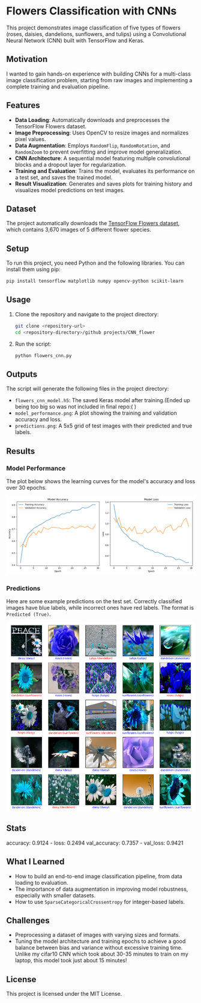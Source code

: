 # Flowers Classification with CNNs

This project demonstrates image classification of five types of flowers (roses, daisies, dandelions, sunflowers, and tulips) using a Convolutional Neural Network (CNN) built with TensorFlow and Keras.

## Motivation

I wanted to gain hands-on experience with building CNNs for a multi-class image classification problem, starting from raw images and implementing a complete training and evaluation pipeline.

## Features

- **Data Loading**: Automatically downloads and preprocesses the TensorFlow Flowers dataset.
- **Image Preprocessing**: Uses OpenCV to resize images and normalizes pixel values.
- **Data Augmentation**: Employs `RandomFlip`, `RandomRotation`, and `RandomZoom` to prevent overfitting and improve model generalization.
- **CNN Architecture**: A sequential model featuring multiple convolutional blocks and a dropout layer for regularization.
- **Training and Evaluation**: Trains the model, evaluates its performance on a test set, and saves the trained model.
- **Result Visualization**: Generates and saves plots for training history and visualizes model predictions on test images.

## Dataset

The project automatically downloads the [TensorFlow Flowers dataset](https://storage.googleapis.com/download.tensorflow.org/example_images/flower_photos.tgz), which contains 3,670 images of 5 different flower species.

## Setup

To run this project, you need Python and the following libraries. You can install them using pip:

```bash
pip install tensorflow matplotlib numpy opencv-python scikit-learn
```

## Usage

1. Clone the repository and navigate to the project directory:
   ```bash
   git clone <repository-url>
   cd <repository-directory>/github projects/CNN_flower
   ```

2. Run the script:
   ```bash
   python flowers_cnn.py
   ```

## Outputs

The script will generate the following files in the project directory:
- `flowers_cnn_model.h5`: The saved Keras model after training.(Ended up being too big so was not included in final repo:( )
- `model_performance.png`: A plot showing the training and validation accuracy and loss.
- `predictions.png`: A 5x5 grid of test images with their predicted and true labels.

## Results

### Model Performance
The plot below shows the learning curves for the model's accuracy and loss over 30 epochs.

![Model Performance](model_performance.png)

### Predictions
Here are some example predictions on the test set. Correctly classified images have blue labels, while incorrect ones have red labels. The format is `Predicted (True)`.

![Predictions](predictions.png)

 ## Stats
 accuracy: 0.9124 - loss: 0.2494
 val_accuracy: 0.7357 - val_loss: 0.9421

## What I Learned

- How to build an end-to-end image classification pipeline, from data loading to evaluation.
- The importance of data augmentation in improving model robustness, especially with smaller datasets.
- How to use `SparseCategoricalCrossentropy` for integer-based labels.

## Challenges

- Preprocessing a dataset of images with varying sizes and formats.
- Tuning the model architecture and training epochs to achieve a good balance between bias and variance without excessive training time. 
Unlike my cifar10 CNN which took about 30-35 minutes to train on my laptop, this model took just about 15 minutes!

## License

This project is licensed under the MIT License.